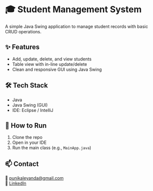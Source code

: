 # 🎓 Student Management System

A simple Java Swing application to manage student records with basic CRUD operations.

## ✨ Features
- Add, update, delete, and view students
- Table view with in-line update/delete
- Clean and responsive GUI using Java Swing

## 🛠️ Tech Stack
- Java
- Java Swing (GUI)
- IDE: Eclipse / IntelliJ

## 🚀 How to Run
1. Clone the repo
2. Open in your IDE
3. Run the main class (e.g., `MainApp.java`)

## 📫 Contact
📧 punikaleyanda@gmail.com  
🔗 [LinkedIn](https://www.linkedin.com/in/puneeth-kaleyanda-9997a9177/)
